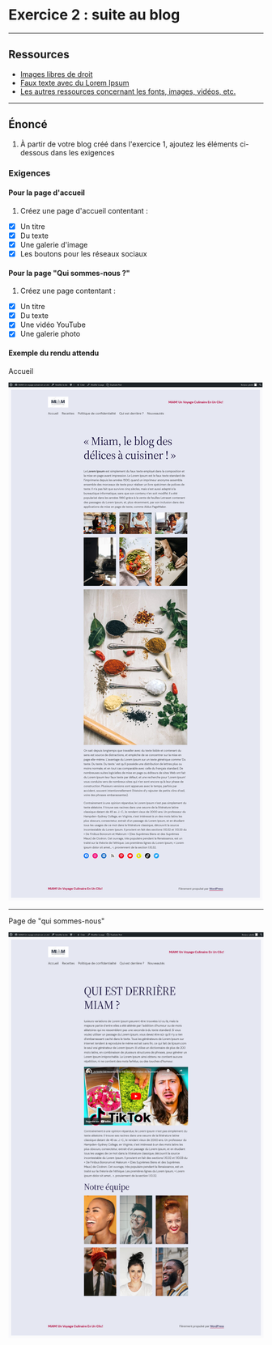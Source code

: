# Exercice 2 : suite au blog

---

## Ressources

- [Images libres de droit](https://unsplash.com/)
- [Faux texte avec du Lorem Ipsum](https://fr.lipsum.com/)
- [Les autres ressources concernant les fonts, images, vidéos, etc.](./README.md)

---

## Énoncé

1. À partir de votre blog créé dans l'exercice 1, ajoutez les éléments ci-dessous dans les exigences

### Exigences

#### Pour la page d'accueil

1. Créez une page d'accueil contentant :

- [x] Un titre
- [x] Du texte
- [x] Une galerie d'image
- [x] Les boutons pour les réseaux sociaux

#### Pour la page "Qui sommes-nous ?"

1. Créez une page contentant :
- [x] Un titre
- [x] Du texte
- [x] Une vidéo YouTube
- [x] Une galerie photo

#### Exemple du rendu attendu

Accueil

![img1](./img/miam/accueil1.png)

---

Page de "qui sommes-nous"

![img2](./img/miam/nous.png)
